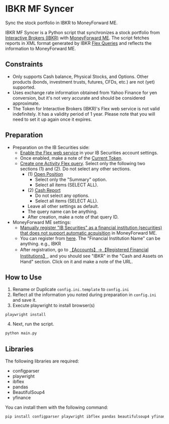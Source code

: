 # IBKR MF Syncer
Sync the stock portfolio in IBKR to MoneyForward ME.

IBKR MF Syncer is a Python script that synchronizes a stock portfolio from [Interactive Brokers (IBKR)](https://www.interactivebrokers.com/) with [MoneyForward ME](https://moneyforward.com/). The script fetches reports in XML format generated by IBKR [Flex Queries](https://www.interactivebrokers.com/en/software/singlefunds/topics/flexqueries.htm#:~:text=Flex%20Queries%20let%20you%20specify,want%20to%20view%20your%20report.) and reflects the information to MoneyForward ME.

## Constraints
- Only supports Cash balance, Physical Stocks, and Options. Other products (bonds, investment trusts, futures, CFDs, etc.) are not (yet) supported.
- Uses exchange rate information obtained from Yahoo Finance for yen conversion, but it's not very accurate and should be considered approximate.
- The Token for Interactive Brokers (IBKR)'s Flex web service is not valid indefinitely. It has a validity period of 1 year. Please note that you will need to set it up again once it expires.

## Preparation
- Preparation on the IB Securities side:
  - [Enable the Flex web service](https://www.interactivebrokers.com/campus/ibkr-api-page/flex-web-service/) in your IB Securities account settings.
  - Once enabled, make a note of the [Current Token](https://www.ibkrguides.com/clientportal/flex3.htm).
  - [Create one Activity Flex query](https://www.ibkrguides.com/clientportal/performanceandstatements/activityflex.htm). Select only the following two sections (1) and (2). Do not select any other sections.
    - (1) [Open Position](https://ibkrguides.com/reportingreference/reportguide/openpositions_default.htm)
       - Select only the "Summary" option.
       - Select all items (SELECT ALL).
    - (2) [Cash Report](https://ibkrguides.com/reportingreference/reportguide/cashreport_default.htm)
       - Do not select any options.
       - Select all items (SELECT ALL).
    - Leave all other settings as default.
    - The query name can be anything.
    - After creation, make a note of that query ID.
- MoneyForward ME settings:
  - [Manually register "IB Securities" as a financial institution (securities) that does not support automatic acquisition](https://support.me.moneyforward.com/hc/ja/articles/900004425703-%E8%87%AA%E5%8B%95%E5%8F%96%E5%BE%97%E3%81%AB%E5%AF%BE%E5%BF%9C%E3%81%97%E3%81%A6%E3%81%84%E3%81%AA%E3%81%84%E9%87%91%E8%9E%8D%E6%A9%9F%E9%96%A2%E3%82%92%E7%99%BB%E9%8C%B2%E3%81%97%E3%81%9F%E3%81%84) in MoneyForward ME.
  - You can register from [here](https://moneyforward.com/accounts/new/manual?category_type=SEC). The "Financial Institution Name" can be anything. e.g., IBKR
  - After registration, go to [【Accounts】→【Registered Financial Institutions】](https://moneyforward.com/accounts), and you should see "IBKR" in the "Cash and Assets on Hand" section. Click on it and make a note of the URL.

## How to Use

1. Rename or Duplicate `config.ini.template` to `config.ini` 
2. Reflect all the information you noted during preparation in `config.ini` and save it.
3. Execute playwright to install browser(s)
```
playwright install
```
4. Next, run the script.
```bash
python main.py
```

## Libraries

The following libraries are required:
- configparser
- playwright
- ibflex
- pandas
- BeautifulSoup4
- yfinance

You can install them with the following command:

```bash
pip install configparser playwright ibflex pandas beautifulsoup4 yfinance
```
